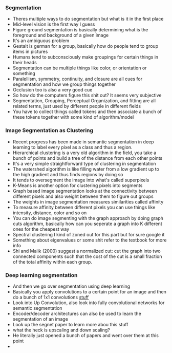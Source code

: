 ### Segmentation
- Theres multiple ways to do segmentation but what is it in the first place
- Mid-level vision is the first way I guess
- Figure ground segmentation is basically determining what is the foreground and background of a given image
- It's an ambiguous problem
- Gestalt is german for a group, basically how do people tend to group items in pictures
- Humans tend to subconsciously make groupings for certain things in their heads
- Segmentation can be multiple things like color, or orientation or something
- Paralellism, symmetry, continuity, and closure are all cues for segmentation and how we group things together
- Occlusion too is also a very good cue
- So how do the computers figure this shit out? It seems very subjective
- Segmentation, Grouping, Perceptual Organization, and fitting are all related terms, just used by different people in different fields
- You have to collect things called tokens and then associate a bunch of these tokens together with some kind of algorithm/model

### Image Segmentation as Clustering
- Recent progress has been made in semantic segmentation in deep learning to label every pixel as a class and thus a region.
- Hierarchical clustering is a very old algorithm in the field, you take a bunch of points and build a tree of the distance from each other points
- It's a very simple straightforward type of clustering in segmentation
- The watershed algorithm is like filling water from a low gradient up to the high gradient and thus finds regions by doing so
- It tends to oversegment the image into what's called superpixels 
- K-Means is another option for clustering pixels into segments
- Graph based image segmentation looks at the connectivity between different pixels and also weight between them to figure out groups
- The weights in image segmentation measures similarities called affinity
- To measure affinity between different pixels you can use things like intensity, distance, color and so on
- You can do image segmenting with the graph approach by doing graph cuts algorithm, basically how can you seperate a graph into K different ones for the cheapest way
- Spectral clustering I kind of zoned out for this part but for sure google it
- Something about eigenvalues or some shit refer to the textbook for more info
- Shi and Malik (2000) suggest a normalized cut: cut the graph into two connected components such that the cost of the cut is a small fraction of the total affinity within each group.

### Deep learning segmentation
- And then we go over segmentation using deep learning
- Basically you apply convolutions to a certain point for an image and then do a bunch of 1x1 convolutions [stuff](https://medium.com/analytics-vidhya/talented-mr-1x1-comprehensive-look-at-1x1-convolution-in-deep-learning-f6b355825578)
- Look into Up Convolution, also look into fully convolutional networks for semantic segmentation
- Encoder/decoder architectures can also be used to learn the segmentation of an image
- Look up the segnet paper to learn more abou this stuff
- what the heck is upscaling and down scaling?
- He literally just opened a bunch of papers and went over them at this point
- 